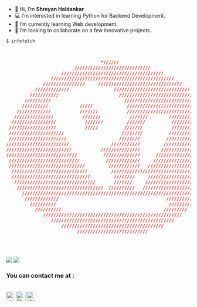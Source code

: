 - 👋 Hi, I’m <strong>Shreyan Haldankar</strong>
- 💻 I’m interested in learning  Python for Backend Development.
- 🌱 I’m currently learning Web development.
- 💞️ I’m looking to collaborate on a few innovative projects.<br>

```css
$ infofetch


                                                                                    shreyan@me
                                    *//////                                         ----------
                          /////////////////////////////                             */ Uptime;"19 years"                      
                     ///////////////////////////////////////                        */ Languages; "Python, C, C++"
                 ///////////////////////////////////////////////                    */ Front-End; "HTML, CSS, Bootstrap, JavaScript"
              ////////////////     ////////////////////////////////                 */ Back-End: "Django"
           /////////////                 /////////////////////////////              */ Database: "SQLite, PostgreSQL"
         ///////////                       /////////////////////////////            */ Others: "Git, Vercel, Netlify, VSCode, Pycharm"
       //////////                            /////////////////////////////          */ Hobbies: "Competitive Programming, Football, Blender"
      //////////            /////             /////////////////////////////     
    /////////////           ///////           //////////////////////////////    
   ///////////////           ///////           ///////        ////////////////  
  /////////////////           ///////         ///////          //////////////// 
 //////////////////           /////          ///////           ///////////////// 
 /////////////////////                      ////////          //////////////////
 //////////////////////                    ////////          ///////////////////
////////////////////////                ///////////         ////////////////////
/////////////////////////           ///////////////        /////////////////////
///////////////////////////          //////////////      ///////////////////////
 ///////////////////////////          /////////////     ////////////////////////
 /////////////////////////////         ////////////   //////////////////////////
  /////////////////////////////         /////////////////////////////////////// 
  //////////////////////////////         ////////     ////////////////////////  
   ///////////////////////////////       ///////     ////////////////////////  
    /////////////////////////////////  //////////   ////////////////////////    
      /////////////////////////////////////////////////////////////////////     
       /////////////                                         /////////////      
         //////////                                           //////////        
           //////////                                       /////////              
              /////////////////////////////////////////////////////                 contact:
                 ///////////////////////////////////////////////                    --------
                     ///////////////////////////////////////                        Github: https://github.com/shreyan-haldankar
                           ///////////////////////////                              Email: "shreyanhaldankar@gmail.com"
                                                                                    LinkedIn: www.linkedin.com/in/shreyan-haldankar/
 
```


<br>

<img src="https://github-readme-stats.vercel.app/api?username=shreyan-haldankar&&show_icons=true&title_color=fffff&icon_color=fffff&text_color=daf7dc&bg_color=151515">
<img src = "https://github-readme-stats.vercel.app/api/top-langs/?username=shreyan-haldankar&layout=compact">


<h3>You can contact me at :</h3> 
<br>
<a href="https://www.linkedin.com/in/shreyan-haldankar/">
    <img align="left" alt="shreyan-haldankar | Linkedin" width="24px" src="https://cdn-icons-png.flaticon.com/512/174/174857.png">
</a>
  <a href="mailto:shreyanhaldankar@gmail.com">
    <img align="left" alt="Shreyan Haldankar | Gmail" width="26px" src="https://cdn-icons-png.flaticon.com/512/732/732200.png" />
  </a>
  <a href="https://www.instagram.com/shreyan__09/">
    <img align="left" alt="shreyan__09 | Instagram" width="26px" src="https://cdn-icons-png.flaticon.com/512/174/174855.png" />
  </a>

<br>


